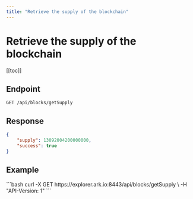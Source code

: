 ```yaml
---
title: "Retrieve the supply of the blockchain"
---
```


# Retrieve the supply of the blockchain

[[toc]]

## Endpoint

```
GET /api/blocks/getSupply
```

## Response

```json
{
    "supply": 13092004200000000,
    "success": true
}
```

## Example

<request-example>
```bash
curl -X GET https://explorer.ark.io:8443/api/blocks/getSupply \
  -H "API-Version: 1"
```
</request-example>
